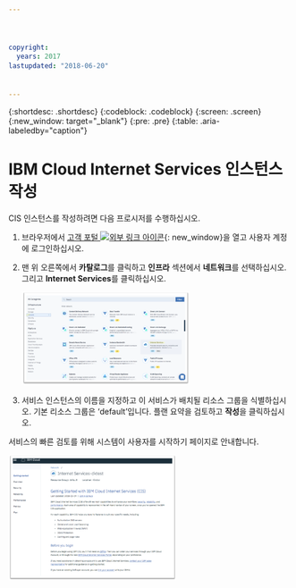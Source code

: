 ```yaml
---



copyright:
  years: 2017
lastupdated: "2018-06-20"


---
```


{:shortdesc: .shortdesc}
{:codeblock: .codeblock}
{:screen: .screen}
{:new_window: target="_blank"}
{:pre: .pre}
{:table: .aria-labeledby="caption"}

# IBM Cloud Internet Services 인스턴스 작성

CIS 인스턴스를 작성하려면 다음 프로시저를 수행하십시오. 

1. 브라우저에서 [고객 포털 ![외부 링크 아이콘](../../icons/launch-glyph.svg "외부 링크 아이콘")](https://control.softlayer.com/){: new_window}을 열고 사용자 계정에 로그인하십시오.  
2. 맨 위 오른쪽에서 **카탈로그**를 클릭하고 **인프라** 섹션에서 **네트워크**를 선택하십시오. 그리고 **Internet Services**를 클릭하십시오. 

   <img src="images/Reliability0.png" alt="그림" style="width: 300px;"/>

3. 서비스 인스턴스의 이름을 지정하고 이 서비스가 배치될 리소스 그룹을 식별하십시오. 기본 리소스 그룹은 ‘default’입니다. 플랜 요약을 검토하고 **작성**을 클릭하십시오. 
    
서비스의 빠른 검토를 위해 시스템이 사용자를 시작하기 페이지로 안내합니다. 
    
<img src="images/Reliability2.png" alt="그림" style="width: 300px;"/>
